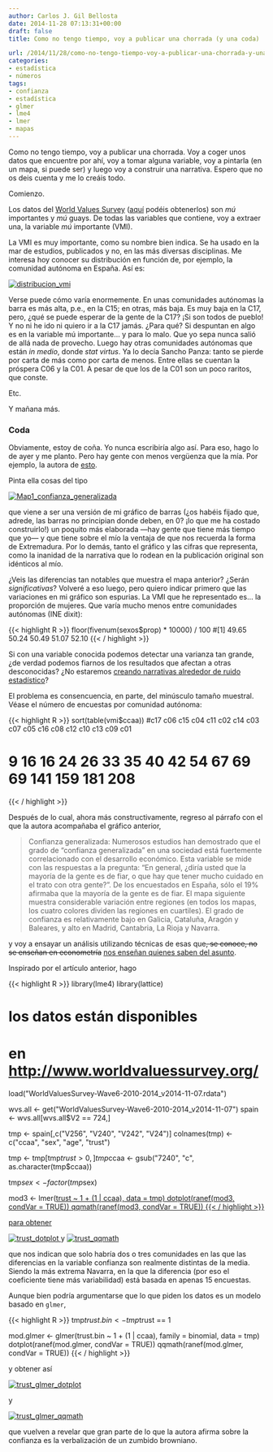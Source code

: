 ```yaml
---
author: Carlos J. Gil Bellosta
date: 2014-11-28 07:13:31+00:00
draft: false
title: Como no tengo tiempo, voy a publicar una chorrada (y una coda)

url: /2014/11/28/como-no-tengo-tiempo-voy-a-publicar-una-chorrada-y-una-coda/
categories:
- estadística
- números
tags:
- confianza
- estadística
- glmer
- lme4
- lmer
- mapas
---
```


Como no tengo tiempo, voy a publicar una chorrada. Voy a coger unos datos que encuentre por ahí, voy a tomar alguna variable, voy a pintarla (en un mapa, si puede ser) y luego voy a construir una narrativa. Espero que no os deis cuenta y me lo creáis todo.

Comienzo.

Los datos del [World Values Survey](http://www.worldvaluessurvey.org/) ([aquí](http://www.worldvaluessurvey.org/WVSOnline.jsp) podéis obtenerlos) son _mú_ importantes y _mú_ guays. De todas las variables que contiene, voy a extraer una, la variable _mú_ importante (VMI).

La VMI es muy importante, como su nombre bien indica. Se ha usado en la mar de estudios, publicados y no, en las más diversas disciplinas. Me interesa hoy conocer su distribución en función de, por ejemplo, la comunidad autónoma en España. Así es:

[![distribucion_vmi](/wp-uploads/2014/11/distribucion_vmi.png#center)
](/wp-uploads/2014/11/distribucion_vmi.png#center)

Verse puede cómo varía enormemente. En unas comunidades autónomas la barra es más alta, p.e., en la C15; en otras, más baja. Es muy baja en la C17, pero, ¿qué se puede esperar de la gente de la C17? ¡Si son todos de pueblo! Y no ni he ido ni quiero ir a la C17 jamás. ¿Para qué? Si despuntan en algo es en la variable mú importante... y para lo malo. Que yo sepa nunca salió de allá nada de provecho. Luego hay otras comunidades autónomas que están _in medio_, donde _stat virtus_. Ya lo decía Sancho Panza: tanto se pierde por carta de más como por carta de menos. Entre ellas se cuentan la próspera C06 y la C01. A pesar de que los de la C01 son un poco raritos, que conste.

Etc.

Y mañana más.


### Coda


Obviamente, estoy de coña. Yo nunca escribiría algo así. Para eso, hago lo de ayer y me planto. Pero hay gente con menos vergüenza que la mía. Por ejemplo, la autora de [esto](http://nadaesgratis.es/?p=39019).

Pinta ella cosas del tipo

[![Map1_confianza_generalizada](/wp-uploads/2014/11/Map1_confianza_generalizada.png#center)
](/wp-uploads/2014/11/Map1_confianza_generalizada.png#center)

que viene a ser una versión de mi gráfico de barras (¿os habéis fijado que, adrede, las barras no principian donde deben, en 0? ¡lo que me ha costado construirlo!) un poquito más elaborada —hay gente que tiene más tiempo que yo— y que tiene sobre el mío la ventaja de que nos recuerda la forma de Extremadura. Por lo demás, tanto el gráfico y las cifras que representa, como la inanidad de la narrativa que lo rodean en la publicación original son idénticos al mío.

¿Veis las diferencias tan notables que muestra el mapa anterior? ¿Serán _significativas_? Volveré a eso luego, pero quiero indicar primero que las variaciones en mi gráfico son espurias. La VMI que he representado es... la proporción de mujeres. Que varía mucho menos entre comunidades autónomas (INE dixit):


{{< highlight R >}}
floor(fivenum(sexos$prop) * 10000) / 100
#[1] 49.65 50.24 50.49 51.07 52.10
{{< / highlight >}}

Si con una variable conocida podemos detectar una varianza tan grande, ¿de verdad podemos fiarnos de los resultados que afectan a otras desconocidas? ¿No estaremos [creando narrativas alrededor de ruido estadístico](http://xkcd.com/904/)?

El problema es consencuencia, en parte, del minúsculo tamaño muestral. Véase el número de encuestas por comunidad autónoma:

{{< highlight R >}}
sort(table(vmi$ccaa))
#c17 c06 c15 c04 c11 c02 c14 c03 c07 c05 c16 c08 c12 c10 c13 c09 c01
#  9  16  16  24  26  33  35  40  42  54  67  69  69 141 159 181 208
{{< / highlight >}}

Después de lo cual, ahora más constructivamente, regreso al párrafo con el que la autora acompañaba el gráfico anterior,


>Confianza generalizada: Numerosos estudios han demostrado que el grado de “confianza generalizada” en una sociedad está fuertemente correlacionado con el desarrollo económico. Esta variable se mide con las respuestas a la pregunta: “En general, ¿diría usted que la mayoría de la gente es de fiar, o que hay que tener mucho cuidado en el trato con otra gente?”. De los encuestados en España, sólo el 19% afirmaba que la mayoría de la gente es de fiar. El mapa siguiente muestra considerable variación entre regiones (en todos los mapas, los cuatro colores dividen las regiones en cuartiles). El grado de confianza es relativamente bajo en Galicia, Cataluña, Aragón y Baleares, y alto en Madrid, Cantabria, La Rioja y Navarra.


y voy a ensayar un análisis utilizando técnicas de esas que<del>, se conoce, no se enseñan en econometría</del> [nos enseñan quienes saben del asunto](http://www.stat.wisc.edu/~larget/Stat998/Fall2013/GelmanMultipleComparisons.pdf).

Inspirado por el artículo anterior, hago

{{< highlight R >}}
library(lme4)
library(lattice)

# los datos están disponibles
# en http://www.worldvaluessurvey.org/
load("WorldValuesSurvey-Wave6-2010-2014_v2014-11-07.rdata")

wvs.all <- get("WorldValuesSurvey-Wave6-2010-2014_v2014-11-07")
spain <- wvs.all[wvs.all$V2 == 724,]

tmp <- spain[,c("V256", "V240", "V242", "V24")]
colnames(tmp) <- c("ccaa", "sex", "age", "trust")

tmp <- tmp[tmp$trust > 0,]
tmp$ccaa <- gsub("7240", "c", as.character(tmp$ccaa))

tmp$sex <- factor(tmp$sex)

mod3 <- lmer(<a href="http://inside-r.org/packages/cran/trust">trust ~ 1 + (1 | ccaa), data = tmp)
dotplot(ranef(mod3, condVar = TRUE))
qqmath(ranef(mod3, condVar = TRUE))
{{< / highlight >}}

para obtener

[![trust_dotplot](/wp-uploads/2014/11/trust_dotplot.png#center)
](/wp-uploads/2014/11/trust_dotplot.png#center)
y
[![trust_qqmath](/wp-uploads/2014/11/trust_qqmath.png#center)
](/wp-uploads/2014/11/trust_qqmath.png#center)

que nos indican que solo habría dos o tres comunidades en las que las diferencias en la variable confianza son realmente distintas de la media. Siendo la más extrema Navarra, en la que la diferencia (por eso el coeficiente tiene más variabilidad) está basada en apenas 15 encuestas.

Aunque bien podría argumentarse que lo que piden los datos es un modelo basado en `glmer`,

{{< highlight R >}}
tmp$trust.bin <- tmp$trust == 1

mod.glmer <- glmer(trust.bin ~ 1 + (1 | ccaa),
                    family = binomial, data = tmp)
dotplot(ranef(mod.glmer, condVar = TRUE))
qqmath(ranef(mod.glmer, condVar = TRUE))
{{< / highlight >}}

y obtener así

[![trust_glmer_dotplot](/wp-uploads/2014/11/trust_glmer_dotplot.png#center)
](/wp-uploads/2014/11/trust_glmer_dotplot.png#center)

y

[![trust_glmer_qqmath](/wp-uploads/2014/11/trust_glmer_qqmath.png#center)
](/wp-uploads/2014/11/trust_glmer_qqmath.png#center)

que vuelven a revelar que gran parte de lo que la autora afirma sobre la confianza es la verbalización de un zumbido browniano.
